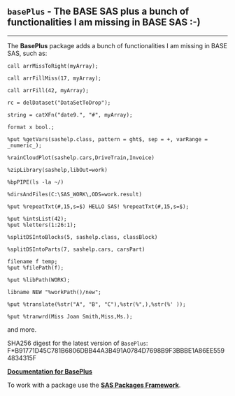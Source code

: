 ## `basePlus` - The BASE SAS plus a bunch of functionalities I am missing in BASE SAS :-)

---

The **BasePlus** package adds a bunch of functionalities I am missing in BASE SAS, such as:
```sas
call arrMissToRight(myArray); 

call arrFillMiss(17, myArray); 

call arrFill(42, myArray); 

rc = delDataset("DataSetToDrop"); 

string = catXFn("date9.", "#", myArray);

format x bool.;

%put %getVars(sashelp.class, pattern = ght$, sep = +, varRange = _numeric_);

%rainCloudPlot(sashelp.cars,DriveTrain,Invoice)

%zipLibrary(sashelp,libOut=work)

%bpPIPE(ls -la ~/)

%dirsAndFiles(C:\SAS_WORK\,ODS=work.result)

%put %repeatTxt(#,15,s=$) HELLO SAS! %repeatTxt(#,15,s=$);

%put %intsList(42);
%put %letters(1:26:1);

%splitDSIntoBlocks(5, sashelp.class, classBlock)

%splitDSIntoParts(7, sashelp.cars, carsPart)

filename f temp;
%put %filePath(f);

%put %libPath(WORK);

libname NEW "%workPath()/new";

%put %translate(%str("A", "B", "C"),%str(%",),%str(%' ));

%put %tranwrd(Miss Joan Smith,Miss,Ms.);
```
and more.

SHA256 digest for the latest version of `BasePlus`: F*B91771D45C781B6806DBB44A3B491A0784D7698B9F3BBBE1A86EE5594834315F

[**Documentation for BasePlus**](./baseplus.md "Documentation for BasePlus")

To work with a package use the [**SAS Packages Framework**](https://github.com/yabwon/SAS_PACKAGES/blob/main/README.md "SPFinit").
